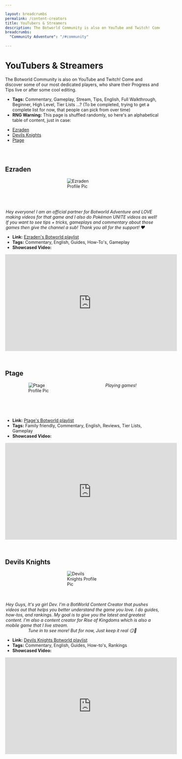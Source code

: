 ```yaml
---

layout: breadcrumbs
permalink: /content-creators
title: YouTubers & Streamers
description: The Botworld Community is also on YouTube and Twitch! Come and discover some of our most dedicated players, who share their Progress and Tips live or after some cool editing.
breadcrumbs:
  "Community Adventure": "/#community"
  
---
```



# YouTubers & Streamers

The Botworld Community is also on YouTube and Twitch! Come and discover some of our most dedicated players, who share their Progress and Tips live or after some cool editing.

- **Tags:** Commentary, Gameplay, Stream, Tips, English, Full Walkthrough, Beginner, High Level, Tier Lists ...? (To be completed, trying to get a complete list for now, that people can pick from over time)
- **RNG Warning:** This page is shuffled randomly, so here's an alphabetical table of content, just in case: 

<ul class="page-toc toc-block-list links">
    <li class="toc-block-entry"><a href="#ezraden">Ezraden</a></li>
    <li class="toc-block-entry"><a href="#devils-knights">Devils Knights</a></li>
    <li class="toc-block-entry"><a href="#ptage">Ptage</a></li>
</ul>



<div class="shuffle-container">

<div class="content-creator">
<div markdown="1">

## Ezraden 

![Ezraden Profile Pic](https://yt3.ggpht.com/KS77N1Vyiu5V2BJYemqxcD_up5IuhbRj-A30qub4Dl6MDkmgQvDlMGid3iP-ujPqP4-mBf7xnQ=s176-c-k-c0x00ffffff-no-rj)

*Hey everyone! I am an official partner for Botworld Adventure and LOVE making videos for that game and I also do Pokémon UNITE videos as well! If you want to see tips + tricks, gameplays and commentary about those games then give the channel a sub! Thank you all for the support! ❤️*


- **Link:** [Ezraden's Botworld playlist](https://www.youtube.com/playlist?list=PLCqz00hFU4Ny0hU4ras6i4EpZGOXgJwey)
- **Tags:**  Commentary, English, Guides, How-To's, Gameplay
- **Showcased Video:** 

</div>

<iframe width="560" height="315" src="https://www.youtube.com/embed/L1iHFZUZwps" title="YouTube video player" frameborder="0" allow="accelerometer; autoplay; clipboard-write; encrypted-media; gyroscope; picture-in-picture" allowfullscreen></iframe>

</div>

<div class="content-creator">
<div markdown="1">

## Ptage

![Ptage Profile Pic](https://yt3.ggpht.com/AePsIZHxC5raPUOJOpKKPmO2AWZ0D2o9Vo6hv0JumN4XFUTpIvOdwfYhf_Add27y_Jaj7EqIGYI=s176-c-k-c0x00ffffff-no-rj)

*Playing games!*


- **Link:** [Ptage's Botworld playlist](https://www.youtube.com/playlist?list=PLrpqWKxRqCmObQMuL--KbPSESUcNfJtLf)
- **Tags:** Family friendly, Commentary, English, Reviews, Tier Lists, Gameplay
- **Showcased Video:** 

</div>

<iframe width="560" height="315" src="https://www.youtube.com/embed/LcI_1gA1LOc" title="YouTube video player" frameborder="0" allow="accelerometer; autoplay; clipboard-write; encrypted-media; gyroscope; picture-in-picture" allowfullscreen></iframe>

</div>

<div class="content-creator">
<div markdown="1">

## Devils Knights

![Devils Knights Profile Pic](https://yt3.ggpht.com/ytc/AKedOLQWHZxfWWCBarV2needTGp1ZzxhvK1jEx1-B730tGg=s176-c-k-c0x00ffffff-no-rj)

*Hey Guys, It's ya girl Dev. I'm a BotWorld Content Creator that pushes videos out that helps you better understand the game you love. I do guides, how-tos, and rankings. My goal is to give you the latest and greatest content. I'm also a content creator for Rise of Kingdoms which is also a mobile game that I live stream.*

*Tune in to see more! 
But for now, Just keep it real 😏💜*


- **Link:** [Devils Knights Botworld playlist](https://www.youtube.com/playlist?list=PLdbSU2saT61vNcEX9RFcp_39oDhDUchG7)
- **Tags:**  Commentary, English, Guides, How-to's, Rankings
- **Showcased Video:** 

</div>

<iframe width="560" height="315" src="https://www.youtube.com/embed/7hm_hUCPQ_8" title="YouTube video player" frameborder="0" allow="accelerometer; autoplay; clipboard-write; encrypted-media; gyroscope; picture-in-picture" allowfullscreen></iframe>

</div>


</div>

<script>
var shuffleContainers = document.querySelectorAll('.shuffle-container');
for (var i = 0; i < shuffleContainers.length; i++) {
    var shuffleContainer = shuffleContainers[i];
    for (var j = shuffleContainer.children.length; j >= 0; j--) {
        shuffleContainer.appendChild(shuffleContainer.children[Math.random() * j | 0]);
    }
}
</script>

<style>
.content-creator > div {
    flex-wrap: wrap;
    display: flex;
    /* flex-direction: column; */
}
.content-creator > div p {
    margin: 0 auto;
    background: none;
}
.content-creator > div h2+p {
    width: 100px;
    height: 100px;
}
.content-creator > div h2 {
    width: 100%;
    margin-top: 60px;
}
.content-creator > div h2+p+p {
    max-width: 500px;
}
.content-creator ul {
    width: 100%;
}
</style>
